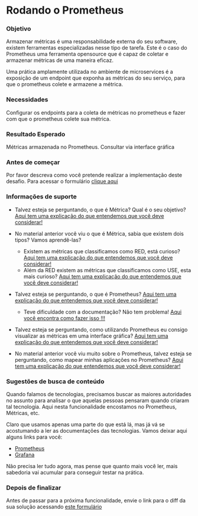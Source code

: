 # Rodando o Prometheus

### Objetivo

Armazenar métricas é uma responsabilidade externa do seu software, existem ferramentas especializadas nesse tipo de 
tarefa. Este é o caso do Prometheus uma ferramenta opensource que é capaz de coletar e armazenar métricas de uma maneira 
eficaz.

Uma prática amplamente utilizada no ambiente de microservices é a exposição de um endpoint que exponha as métricas do 
seu serviço, para que o prometheus colete e armazene a métrica.

### Necessidades

Configurar os endpoints para a coleta de métricas no prometheus e fazer com que o prometheus colete sua métrica.

### Resultado Esperado

Métricas armazenada no Prometheus. Consultar via interface gráfica

### Antes de começar

Por favor descreva como você pretende realizar a implementação deste desafio. Para acessar o formulário [clique aqui](https://docs.google.com/forms/d/e/1FAIpQLSeS2MT4iG6qDH31Xz7qVOXYdojaTK9lUcTDASlNHMNZGPXLYA/viewform)

### Informações de suporte

* Talvez esteja se perguntando, o que é Métrica? Qual é o seu objetivo? [Aqui tem uma explicação do que entendemos que você deve considerar!](../../informacao_procedural/metric.md)

* No material anterior você viu o que é Métrica, sabia que existem dois tipos? Vamos aprendê-las?

    *  Existem as métricas que classificamos como RED, está curioso? [Aqui tem uma explicação do que entendemos que você deve considerar!](../../informacao_procedural/metric-red.md)
    *  Além da RED existem as métricas que classificamos como USE, esta mais curioso? [Aqui tem uma explicação do que entendemos que você deve considerar!](../../informacao_procedural/metric-use.md)

* Talvez esteja se perguntando, o que é Prometheus? [Aqui tem uma explicação do que entendemos que você deve considerar!](https://prometheus.io/docs/introduction/overview/)
    
    * Teve dificuldade com a documentação? Não tem problema! [Aqui você encontra como fazer isso !!!](../../informacao_procedural/prometheus.md)
    
* Talvez esteja se perguntando, como utilizando Prometheus eu consigo visualizar as métricas em uma interface gráfica? [Aqui tem uma explicação do que entendemos que você deve considerar!](../../informacao_procedural/acessando_prometheus.md)

* No material anterior você viu muito sobre o Prometheus, talvez esteja se perguntando, como mapear minhas aplicações no Prometheus? [Aqui tem uma explicação do que entendemos que você deve considerar!](../../informacao_suporte/prometheus-target.md)

### Sugestões de busca de conteúdo

Quando falamos de tecnologias, precisamos buscar as maiores autoridades no assunto para analisar o que aquelas pessoas 
pensaram quando criaram tal tecnologia. Aqui nesta funcionalidade encostamos no Prometheus, Métricas, etc. 

Claro que usamos apenas uma parte do que está lá, mas já vá se acostumando a ler as documentações das tecnologias. 
Vamos deixar aqui alguns links para você:

* [Prometheus](https://prometheus.io/)
* [Grafana](https://grafana.com/)

Não precisa ler tudo agora, mas pense que quanto mais você ler, mais sabedoria vai acumular para conseguir testar na prática.

### Depois de finalizar

Antes de passar para a próxima funcionalidade, envie o link para o diff da sua solução acessando [este formulário](https://docs.google.com/forms/d/e/1FAIpQLSeU03q868bzg6OI0Y3VbOkAXpFOUax9B6c8TGHdVTSmbCa8Tw/viewform)
